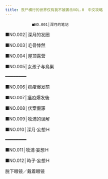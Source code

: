 ```yaml
---
title: 丧尸横行的世界仅有我不被袭击VOL.0　中文攻略
---
```


                ■NO.001│深月的笔记

■NO.002│深月的发圈

■NO.003│毛骨悚然

■NO.004│屋顶露营

■NO.005│女孩子与鳥巣

━━━━━━━━

■NO.006│瘟疫爆发前

■NO.007│瘟疫爆发後

■NO.008│伏案假寐

■NO.009│牧浦的误解

■NO.010│深月&middot;妄想Ｈ

━━━━━━━━

■NO.011│牧浦&middot;妄想Ｈ

■NO.012│時子&middot;妄想Ｈ

脱下眼镜／戴着眼镜


              
